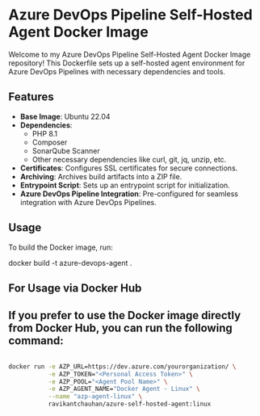 # Azure DevOps Pipeline Self-Hosted Agent Docker Image

Welcome to my Azure DevOps Pipeline Self-Hosted Agent Docker Image repository! This Dockerfile sets up a self-hosted agent environment for Azure DevOps Pipelines with necessary dependencies and tools.

## Features

- **Base Image**: Ubuntu 22.04
- **Dependencies**:
  - PHP 8.1
  - Composer
  - SonarQube Scanner
  - Other necessary dependencies like curl, git, jq, unzip, etc.
- **Certificates**: Configures SSL certificates for secure connections.
- **Archiving**: Archives build artifacts into a ZIP file.
- **Entrypoint Script**: Sets up an entrypoint script for initialization.
- **Azure DevOps Pipeline Integration**: Pre-configured for seamless integration with Azure DevOps Pipelines.

## Usage

To build the Docker image, run:

docker build -t azure-devops-agent .

## For Usage via Docker Hub

## If you prefer to use the Docker image directly from Docker Hub, you can run the following command:

```bash

docker run -e AZP_URL=https://dev.azure.com/yourorganization/ \
           -e AZP_TOKEN="<Personal Access Token>" \
           -e AZP_POOL="<Agent Pool Name>" \
           -e AZP_AGENT_NAME="Docker Agent - Linux" \
           --name "azp-agent-linux" \
           ravikantchauhan/azure-self-hosted-agent:linux

